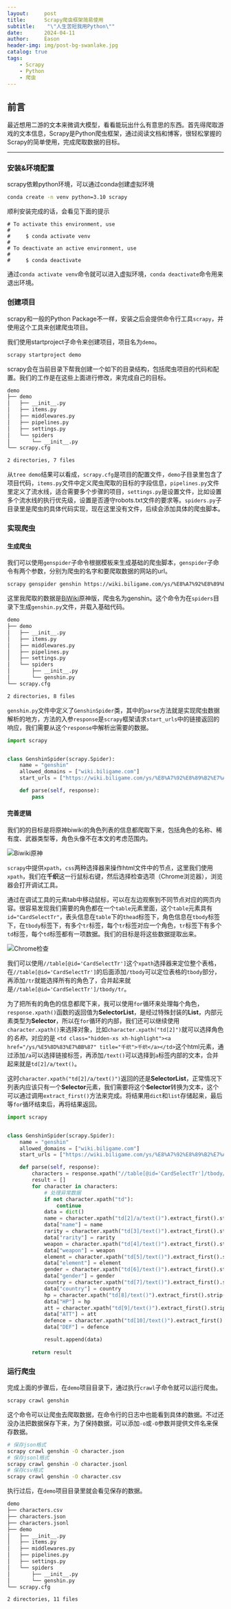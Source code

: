 ```yaml
---
layout:     post
title:      Scrapy爬虫框架简易使用
subtitle:    "\"人生苦短我用Python\""
date:       2024-04-11
author:     Eason
header-img: img/post-bg-swanlake.jpg
catalog: true
tags:
    - Scrapy
    - Python
    - 爬虫
---
```




## 前言

最近想用二游的文本来微调大模型，看看能玩出什么有意思的东西。首先得爬取游戏的文本信息，Scrapy是Python爬虫框架，通过阅读文档和博客，很轻松掌握的Scrapy的简单使用，完成爬取数据的目标。

---

### 安装&环境配置

scrapy依赖python环境，可以通过conda创建虚拟环境
```bash
conda create -n venv python=3.10 scrapy
```
顺利安装完成的话，会看见下面的提示

```
# To activate this environment, use
#
#     $ conda activate venv
#
# To deactivate an active environment, use
#
#     $ conda deactivate
```
通过`conda activate venv`命令就可以进入虚拟环境，`conda deactivate`命令用来退出环境。


### 创建项目

scrapy和一般的Python Package不一样，安装之后会提供命令行工具`scrapy`，并使用这个工具来创建爬虫项目。

我们使用startproject子命令来创建项目，项目名为`demo`。
```bash
scrapy startproject demo
```
scrapy会在当前目录下帮我创建一个如下的目录结构，包括爬虫项目的代码和配置。我们的工作是在这些上面进行修改，来完成自己的目标。
```bash
demo
├── demo
│   ├── __init__.py
│   ├── items.py
│   ├── middlewares.py
│   ├── pipelines.py
│   ├── settings.py
│   └── spiders
│       └── __init__.py
└── scrapy.cfg

2 directories, 7 files
```

从`tree demo`结果可以看成，`scrapy.cfg`是项目的配置文件，`demo`子目录里包含了项目代码，`items.py`文件中定义爬虫爬取的目标的字段信息，`pipelines.py`文件里定义了流水线，适合需要多个步骤的项目，`settings.py`是设置文件，比如设置多个流水线的执行优先级，设置是否遵守robots.txt文件的要求等。`spiders.py`子目录里是爬虫的具体代码实现，现在这里没有文件，后续会添加具体的爬虫脚本。

### 实现爬虫


#### 生成爬虫

我们可以使用`genspider`子命令根据模板来生成基础的爬虫脚本，`genspider`子命令有两个参数，分别为爬虫的名字和要爬取数据的网站的url。
```bash
scrapy genspider genshin https://wiki.biligame.com/ys/%E8%A7%92%E8%89%B2%E7%AD%9B%E9%80%89
```
这里我爬取的数据是[BiWiki](https://wiki.biligame.com/)原神版，爬虫名为genshin。这个命令为在`spiders`目录下生成`genshin.py`文件，并载入基础代码。
```bash
demo
├── demo
│   ├── __init__.py
│   ├── items.py
│   ├── middlewares.py
│   ├── pipelines.py
│   ├── settings.py
│   └── spiders
│       ├── __init__.py
│       └── genshin.py
└── scrapy.cfg

2 directories, 8 files
```
`genshin.py`文件中定义了`GenshinSpider`类，其中的`parse`方法就是实现爬虫数据解析的地方，方法的入参`response`是`scrapy`框架请求`start_urls`中的链接返回的响应，我们需要从这个`response`中解析出需要的数据。
```python
import scrapy


class GenshinSpider(scrapy.Spider):
    name = "genshin"
    allowed_domains = ["wiki.biligame.com"]
    start_urls = ["https://wiki.biligame.com/ys/%E8%A7%92%E8%89%B2%E7%AD%9B%E9%80%89"]

    def parse(self, response):
        pass

```
#### 完善逻辑
我们的的目标是将原神biwiki的角色列表的信息都爬取下来，包括角色的名称、稀有度、武器类型等，角色头像不在本文的考虑范围内。

![Biwiki原神](img/post/biwiki-genshin-characters.png)

`scrapy`中提供`xpath`，`css`两种选择器来操作html文件中的节点，这里我们使用`xpath`，我们在**千织**这一行鼠标右键，然后选择检查选项（Chrome浏览器），浏览器会打开调试工具。

通过在调试工具的元素tab中移动鼠标，可以在左边观察到不同节点对应的网页内容。很容易发现我们需要的角色都在一个`table`元素里面，这个`table`元素具有`id="CardSelectTr"`，表头信息在`table`下的`thead`标签下，角色信息在`tbody`标签下，在`tbody`标签下，有多个`tr`标签，每个`tr`标签对应一个角色，`tr`标签下有多个`td`标签，每个`td`标签都有一项数据。我们的目标是将这些数据提取出来。

![Chrome检查](img/post/biwiki-genshin-characters-selector.png)

我们可以使用`//table[@id='CardSelectTr']`这个`xpath`选择器来定位整个表格，在`//table[@id='CardSelectTr']`的后面添加`/tbody`可以定位表格的`tbody`部分，再添加`/tr`就能选择所有的角色了，合并起来就是`//table[@id='CardSelectTr']/tbody/tr`。

为了把所有的角色的信息都爬下来，我可以使用`for`循环来处理每个角色，`response.xpath()`函数的返回值为**SelectorList**，是经过特殊封装的**List**，内部元素类型为**Selector**，所以在`for`循环的内部，我们还可以继续使用`character.xpath()`来选择对象，比如`character.xpath("td[2]")`就可以选择角色的*名称*，对应的是
`<td class="hidden-xs xh-highlight"><a href="/ys/%E5%8D%83%E7%BB%87" title="千织">千织</a></td>`这个html元素，通过添加`/a`可以选择链接标签，再添加`/text()`可以选择到`a`标签内部的文本，合并起来就是`td[2]/a/text()`。

这时`character.xpath("td[2]/a/text()")`返回的还是**SelectorList**，正常情况下列表内应该只有一个**Selector**元素，我们需要将这个**Selector**转换为文本，这个可以通过调用`extract_first()`方法来完成。将结果用`dict`和`list`存储起来，最后等`for`循环结束后，再将结果返回。
```python
import scrapy


class GenshinSpider(scrapy.Spider):
    name = "genshin"
    allowed_domains = ["wiki.biligame.com"]
    start_urls = ["https://wiki.biligame.com/ys/%E8%A7%92%E8%89%B2%E7%AD%9B%E9%80%89"]

    def parse(self, response):
        characters = response.xpath("//table[@id='CardSelectTr']/tbody/tr")
        result = []
        for character in characters:
            # 处理异常数据
            if not character.xpath("td"):
                continue
            data = dict()
            name = character.xpath("td[2]/a/text()").extract_first().strip()
            data["name"] = name
            rarity = character.xpath("td[3]/text()").extract_first().strip()
            data["rarity"] = rarity
            weapon = character.xpath("td[4]/text()").extract_first().strip()
            data["weapon"] = weapon
            element = character.xpath("td[5]/text()").extract_first().strip()
            data["element"] = element
            gender = character.xpath("td[6]/text()").extract_first().strip()
            data["gender"] = gender
            country = character.xpath("td[7]/text()").extract_first().strip()
            data["country"] = country
            hp = character.xpath("td[8]/text()").extract_first().strip()
            data["HP"] = hp
            att = character.xpath("td[9]/text()").extract_first().strip()
            data["ATT"] = att
            defence = character.xpath("td[10]/text()").extract_first().strip()
            data["DEF"] = defence

            result.append(data)
            
        return result

```

### 运行爬虫

完成上面的步骤后，在`demo`项目目录下，通过执行`crawl`子命令就可以运行爬虫。
```bash
scrapy crawl genshin
```
这个命令可以让爬虫去爬取数据，在命令行的日志中也能看到具体的数据。不过还没办法把数据保存下来，为了保持数据，可以添加`-o`或`-O`参数并提供文件名来保存数据。
```bash 
# 保存json格式
scrapy crawl genshin -O character.json
# 保存jsonl格式
scrapy crawl genshin -O character.jsonl
# 保存csv格式
scrapy crawl genshin -O character.csv
```
执行过后，在`demo`项目目录里就会看见保存的数据。
```bash 
demo
├── characters.csv
├── characters.json
├── characters.jsonl
├── demo
│   ├── __init__.py
│   ├── items.py
│   ├── middlewares.py
│   ├── pipelines.py
│   ├── settings.py
│   └── spiders
│       ├── __init__.py
│       └── genshin.py
└── scrapy.cfg

2 directories, 11 files
```